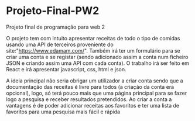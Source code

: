 # Projeto-Final-PW2
Projeto final de programação para web 2

O projeto tem com intuito apresentar receitas de todo o tipo de comidas usando uma API de terceiros proveniente do site:"https://www.edamam.com/". Também irá ter um formulário para se criar uma conta e se registar (sendo adicionado assim a conta num ficheiro JSON e criando assim uma API com cada conta). O trabalho irá ser feito em React e irá apresentar javascript, css, html e json. 

A ideia principal não seria obrigar um utilizador a criar conta sendo que a documentação das receitas é livre para todos (a criação da conta era opcional), logo, só terá pouco mais que uma página principal para se fazer logo a pesquisa e receber resultados pretendidos. Ao criar a conta a vantagens é de poder adicionar receitas aos favoritos e ter uma lista de favoritos para uma pesquisa mais fácil e rápida
